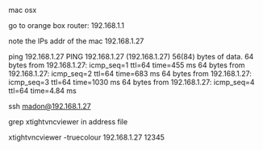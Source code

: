 mac osx

go to orange box router: 192.168.1.1

note the IPs addr of the mac
192.168.1.27


ping 192.168.1.27
PING 192.168.1.27 (192.168.1.27) 56(84) bytes of data.
64 bytes from 192.168.1.27: icmp_seq=1 ttl=64 time=455 ms
64 bytes from 192.168.1.27: icmp_seq=2 ttl=64 time=683 ms
64 bytes from 192.168.1.27: icmp_seq=3 ttl=64 time=1030 ms
64 bytes from 192.168.1.27: icmp_seq=4 ttl=64 time=4.84 ms

ssh madon@192.168.1.27


grep xtightvncviewer in address file

xtightvncviewer -truecolour 192.168.1.27
12345
